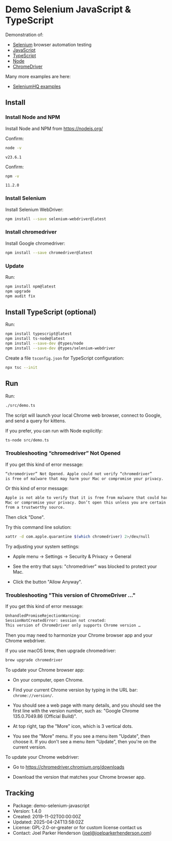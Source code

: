 # Demo Selenium JavaScript & TypeScript

Demonstration of:

* [Selenium](https://www.selenium.dev/) browser automation testing
* [JavaScript](https://en.wikipedia.org/wiki/JavaScript)
* [TypeScript](https://en.wikipedia.org/wiki/TypeScript)
* [Node](https://nodejs.org/)
* [ChromeDriver](https://developer.chrome.com/docs/chromedriver)

Many more examples are here:

* [SeleniumHQ examples](https://github.com/SeleniumHQ/seleniumhq.github.io/tree/trunk/examples)

## Install

### Install Node and NPM

Install Node and NPM from https://nodejs.org/

Confirm:

```sh
node -v
```

```stdout
v23.6.1
```

Confirm:

```sh
npm -v
```

```stdout
11.2.0
```

### Install Selenium

Install Selenium WebDriver:

```sh
npm install --save selenium-webdriver@latest
```

### Install chromedriver

Install Google chromedriver:

```sh
npm install --save chromedriver@latest  
```

### Update

Run:

```sh
npm install npm@latest
npm upgrade    
npm audit fix
```

## Install TypeScript (optional)

Run:

```sh
npm install typescript@latest 
npm install ts-node@latest
npm install --save-dev @types/node 
npm install --save-dev @types/selenium-webdriver
```

Create a file `tsconfig.json` for TypeScript configuration:

```sh
npx tsc --init
```

## Run

Run:

```sh
./src/demo.ts
```

The script will launch your local Chrome web browser,
connect to Google, and send a query for kittens.

If you prefer, you can run with Node explicitly:

```sh
ts-node src/demo.ts
```

### Troubleshooting “chromedriver” Not Opened 

If you get this kind of error message:

```txt
“chromedriver” Not Opened. Apple could not verify “chromedriver” 
is free of malware that may harm your Mac or compromise your privacy.
```

Or this kind of error message:

```txt
Apple is not able to verify that it is free from malware that could harm your
Mac or compromise your privacy. Don’t open this unless you are certain it is
from a trustworthy source.
```

Then click "Done".

Try this command line solution:

```sh
xattr -d com.apple.quarantine $(which chromedriver) 2>/dev/null
```

Try adjusting your system settings:

* Apple menu -> Settings -> Security & Privacy -> General

* See the entry that says: "chromedriver" was blocked to protect your Mac.

* Click the button "Allow Anyway".

### Troubleshooting "This version of ChromeDriver …"

If you get this kind of error message:

```txt
UnhandledPromiseRejectionWarning: 
SessionNotCreatedError: session not created: 
This version of ChromeDriver only supports Chrome version …
```

Then you may need to harmonize your Chrome browser app and your Chrome webdriver.

If you use macOS brew, then upgrade chromedriver:

```sh
brew upgrade chromedriver 
```

To update your Chrome browser app:

* On your computer, open Chrome.

* Find your current Chrome version by typing in the URL bar: `chrome://version/`.

* You should see a web page with many details, and you should see the first line with the version number, such as: "Google Chrome 135.0.7049.86 (Official Build)".

* At top right, tap the "More" icon, which is 3 vertical dots.

* You see the "More" menu. If you see a menu item "Update", then choose it. If you don't see a menu item "Update", then  you're on the current version.

To update your Chrome webdriver:

* Go to https://chromedriver.chromium.org/downloads

* Download the version that matches your Chrome browser app.


## Tracking

* Package: demo-selenium-javascript
* Version: 1.4.0
* Created: 2019-11-02T00:00:00Z
* Updated: 2025-04-24T13:58:02Z
* License: GPL-2.0-or-greater or for custom license contact us
* Contact: Joel Parker Henderson (joel@joelparkerhenderson.com)
